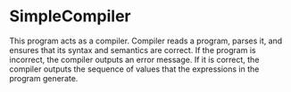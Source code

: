 # SimpleCompiler
This program acts as a compiler. Compiler reads a program, parses it, and ensures that its syntax and semantics are correct. If the program is incorrect, the compiler outputs an error message. If it is correct, the compiler outputs the sequence of values that the expressions in the program generate.

